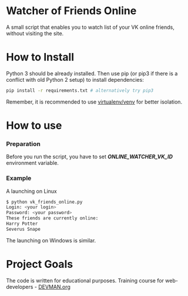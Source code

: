 # Watcher of Friends Online

A small script that enables you to watch list of your VK online friends, without visiting the site.

# How to Install

Python 3 should be already installed. Then use pip (or pip3 if there is a conflict with old Python 2 setup) to install dependencies:

```bash
pip install -r requirements.txt # alternatively try pip3
```

Remember, it is recommended to use [virtualenv/venv](https://devman.org/encyclopedia/pip/pip_virtualenv/) for better isolation.

# How to use

### Preparation
Before you run the script, you have to set **_ONLINE_WATCHER_VK_ID_** environment variable.

### Example

A launching on Linux
```bash
$ python vk_friends_online.py
Login: <your login>
Password: <your password>
These friends are currently online:
Harry Potter
Severus Snape
```

The launching on Windows is similar.

# Project Goals

The code is written for educational purposes. Training course for web-developers - [DEVMAN.org](https://devman.org)

